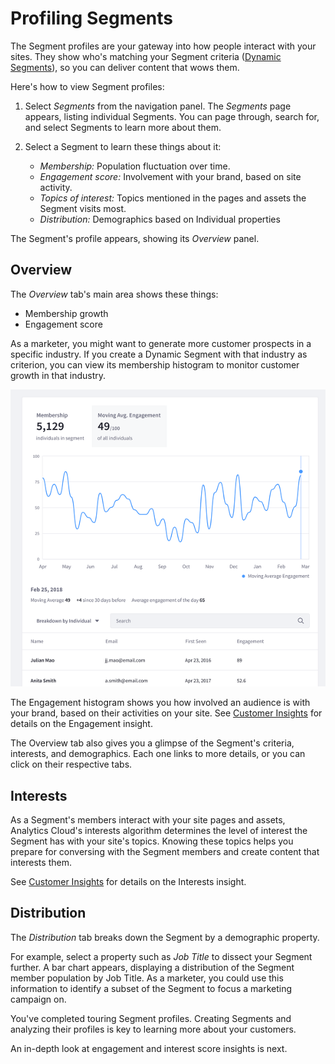 # Profiling Segments [](id=profiling-segments)

The Segment profiles are your gateway into how people interact with your
sites. They show who's matching your Segment criteria
([Dynamic Segments](https://github.com/liferay/liferay-docs/blob/master/discover/analytics-cloud/articles/03-understanding-people/02-creating-segments.markdown)),
so you can deliver content that wows them. 

Here's how to view Segment profiles:

1. Select *Segments* from the navigation panel. The *Segments* page appears,
   listing individual Segments. You can page through, search for, and select
   Segments to learn more about them. 

2. Select a Segment to learn these things about it:

    - *Membership:* Population fluctuation over time. 
    - *Engagement score:* Involvement with your brand, based on site activity. 
    - *Topics of interest:* Topics mentioned in the pages and assets the Segment visits most. 
    - *Distribution:* Demographics based on Individual properties

The Segment's profile appears, showing its *Overview* panel. 

## Overview [](id=overview)

The *Overview* tab's main area shows these things:

- Membership growth
- Engagement score

As a marketer, you might want to generate more customer prospects in a specific
industry. If you create a Dynamic Segment with that industry as criterion, you
can view its membership histogram to monitor customer growth in that industry. 

![Figure 1: The Overview tab's main area shows the Segment's membership growth and engagement score.](../../images/segment-overview.png)

The Engagement histogram shows you how involved an audience is with your brand,
based on their activities on your site. See 
[Customer Insights](https://github.com/liferay/liferay-docs/blob/master/discover/analytics-cloud/articles/03-understanding-people/04-customer-insights.markdown)
for details on the Engagement insight. 

The Overview tab also gives you a glimpse of the Segment's criteria, interests,
and demographics. Each one links to more details, or you can click on their
respective tabs. 

## Interests [](id=interests)

As a Segment's members interact with your site pages and assets, Analytics
Cloud's interests algorithm determines the level of interest the Segment has
with your site's topics. Knowing these topics helps you prepare for conversing
with the Segment members and create content that interests them. 

See
[Customer Insights](https://github.com/liferay/liferay-docs/blob/master/discover/analytics-cloud/articles/03-understanding-people/04-customer-insights.markdown)
for details on the Interests insight.

## Distribution [](id=distribution)

The *Distribution* tab breaks down the Segment by a demographic property. 

For example, select a property such as *Job Title* to dissect your Segment
further. A bar chart appears, displaying a distribution of the Segment member
population by Job Title. As a marketer, you could use this information to
identify a subset of the Segment to focus a marketing campaign on. 

You've completed touring Segment profiles. Creating Segments and analyzing their
profiles is key to learning more about your customers. 

An in-depth look at engagement and interest score insights is next. 
